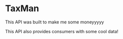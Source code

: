 # TaxMan

This API was built to make me some moneyyyyy

This API also provides consumers with some cool data!